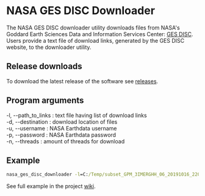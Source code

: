 NASA GES DISC Downloader
=======================

The NASA GES DISC downloader utility downloads files from NASA's Goddard Earth Sciences Data and Information Services Center: [GES DISC](https://disc.gsfc.nasa.gov/). 
Users provide a text file of download links, generated by the GES DISC website, to the downloader utility.

## Release downloads

To download the latest release of the software see [releases](https://github.com/HydrologicEngineeringCenter/nasa_ges_disc_downloader/releases).

## Program arguments

-l, --path_to_links : text file having list of download links<br/>
-d, --destination : download location of files<br/>
-u, --username : NASA Earthdata username<br/>
-p, --password : NASA Earthdata password<br/>
-n, --threads : amount of threads for download<br/>

## Example

```bat
nasa_ges_disc_downloader -l=C:/Temp/subset_GPM_3IMERGHH_06_20191016_220123.txt -d=C:/Temp -u=majortom -p=rocketman321 -n=10
```
See full example in the project [wiki](https://github.com/HydrologicEngineeringCenter/nasa_ges_disc_downloader/wiki/NASA-GES-DISC-Downloader-Example).
